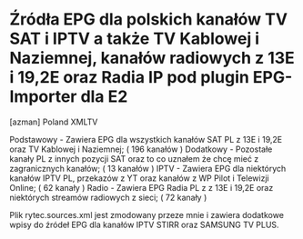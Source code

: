 # Źródła EPG dla polskich kanałów TV SAT i IPTV a także TV Kablowej i Naziemnej, kanałów radiowych z 13E i 19,2E oraz Radia IP pod plugin EPG-Importer dla E2

[azman] Poland XMLTV

Podstawowy - Zawiera EPG dla wszystkich kanałów SAT PL z 13E i 19,2E oraz TV Kablowej i Naziemnej; ( 196 kanałów )
Dodatkowy - Pozostałe kanały PL z innych pozycji SAT oraz to co uznałem że chcę mieć z zagranicznych kanałów; ( 13 kanałów )
IPTV - Zawiera EPG dla niektórych kanałów IPTV PL, przekazów z YT oraz kanałów z WP Pilot i Telewizji Online; ( 62 kanały )
Radio - Zawiera EPG Radia PL z z 13E i 19,2E oraz niektórych streamów radiowych z sieci; ( 72 kanały )

Plik rytec.sources.xml jest zmodowany przeze mnie i zawiera dodatkowe wpisy do źródeł EPG dla kanałów IPTV STIRR oraz SAMSUNG TV PLUS.
